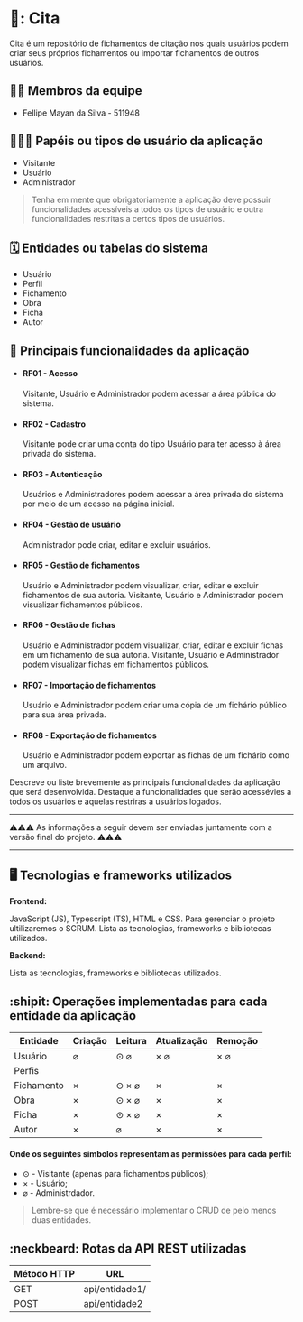 # 💬: Cita

Cita é um repositório de fichamentos de citação nos quais usuários podem criar seus próprios fichamentos ou importar fichamentos de outros usuários.

## :technologist: Membros da equipe

<ul>
  <li>
    Fellipe Mayan da Silva - 511948
  </li>
</ul> 

## :people_holding_hands: Papéis ou tipos de usuário da aplicação

<ul>
  <li> Visitante </li>
  <li> Usuário </li>
  <li> Administrador </li>
</ul>

> Tenha em mente que obrigatoriamente a aplicação deve possuir funcionalidades acessíveis a todos os tipos de usuário e outra funcionalidades restritas a certos tipos de usuários.

## :spiral_calendar: Entidades ou tabelas do sistema

<ul>
  <li> Usuário </li>
  <li> Perfil </li>
  <li> Fichamento </li>
  <li> Obra </li>
  <li> Ficha </li>
  <li> Autor </li>
</ul>

## :triangular_flag_on_post:	 Principais funcionalidades da aplicação

<ul>
  <li>
    <h4>RF01 - Acesso</h4>
    <p>Visitante, Usuário e Administrador podem acessar a área pública do sistema.</p>
  </li>
  <li>
    <h4>RF02 - Cadastro</h4>
    <p>Visitante pode criar uma conta do tipo Usuário para ter acesso à área privada do sistema.</p>
  </li>
  <li>
    <h4>RF03 - Autenticação</h4>
    <p>Usuários e Administradores podem acessar a área privada do sistema por meio de um acesso na página inicial.</p>
  </li>
  <li>
    <h4>RF04 - Gestão de usuário</h4>
    <p>Administrador pode criar, editar e excluir usuários.</p>
  </li>
  <li>
    <h4>RF05 - Gestão de fichamentos</h4>
    <p>Usuário e Administrador podem visualizar, criar, editar e excluir fichamentos de sua autoria. Visitante, Usuário e Administrador podem visualizar fichamentos públicos.</p>
  </li>
  <li>
    <h4>RF06 - Gestão de fichas</h4>
    <p>Usuário e Administrador podem visualizar, criar, editar e excluir fichas em um fichamento de sua autoria. Visitante, Usuário e Administrador podem visualizar fichas em fichamentos públicos.</p>
  </li>
  <li>
    <h4>RF07 - Importação de fichamentos</h4>
    <p>Usuário e Administrador podem criar uma cópia de um fichário público para sua área privada.</p>
  </li>
  <li>
    <h4>RF08 - Exportação de fichamentos</h4>
    <p>Usuário e Administrador podem exportar as fichas de um fichário como um arquivo.</p>
  </li>
</ul>

Descreve ou liste brevemente as principais funcionalidades da aplicação que será desenvolvida. Destaque a funcionalidades que serão acessévies a todos os usuários e aquelas restriras a usuários logados.

----

:warning::warning::warning: As informações a seguir devem ser enviadas juntamente com a versão final do projeto. :warning::warning::warning:


----

## :desktop_computer: Tecnologias e frameworks utilizados

**Frontend:**

JavaScript (JS), Typescript (TS), HTML e CSS. Para gerenciar o projeto ultilizaremos o SCRUM. 
Lista as tecnologias, frameworks e bibliotecas utilizados.

**Backend:**

Lista as tecnologias, frameworks e bibliotecas utilizados.


## :shipit: Operações implementadas para cada entidade da aplicação

 
| Entidade| Criação | Leitura | Atualização | Remoção |
| --- | --- | --- | --- | --- |
| Usuário | ⌀ | ⊙ ⌀ | × ⌀ | × ⌀ |
| Perfis |  |  |  |  |
| Fichamento | × | ⊙ × ⌀ | × | × |
| Obra | × | ⊙ × ⌀ | × | × |
| Ficha | × | ⊙ × ⌀ | × | × |
| Autor | × | ⌀ | × | × |

<h4>Onde os seguintes símbolos representam as permissões para cada perfil:</h4>
<ul>
  <li>⊙ - Visitante (apenas para fichamentos públicos);</li>
  <li>× - Usuário;</li>
  <li>⌀ - Administrdador.</li>
</ul>

> Lembre-se que é necessário implementar o CRUD de pelo menos duas entidades.

## :neckbeard: Rotas da API REST utilizadas

| Método HTTP | URL |
| --- | --- |
| GET | api/entidade1/|
| POST | api/entidade2 |
